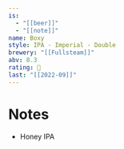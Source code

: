 ```yaml
---
is:
  - "[[beer]]"
  - "[[note]]"
name: Boxy
style: IPA - Imperial - Double
brewery: "[[Fullsteam]]"
abv: 8.3
rating: 🤞
last: "[[2022-09]]"
---
```

# Notes
- Honey IPA
